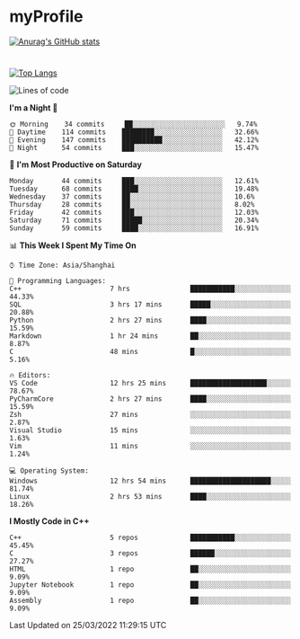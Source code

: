 # myProfile
[![Anurag's GitHub stats](https://github-readme-stats.vercel.app/api?username=SourVoice&show_icons=true&theme=radical)
](https://github.com/anuraghazra/github-readme-stats)
#
[![Top Langs](https://github-readme-stats.vercel.app/api/top-langs/?username=SourVoice&theme=radical&layout=compact)](https://github.com/anuraghazra/github-readme-stats)

<!--START_SECTION:waka-->
![Lines of code](https://img.shields.io/badge/From%20Hello%20World%20I%27ve%20Written-217%20Thousand%20lines%20of%20code-blue)

**I'm a Night 🦉** 

```text
🌞 Morning    34 commits     ██░░░░░░░░░░░░░░░░░░░░░░░   9.74% 
🌆 Daytime    114 commits    ████████░░░░░░░░░░░░░░░░░   32.66% 
🌃 Evening    147 commits    ██████████░░░░░░░░░░░░░░░   42.12% 
🌙 Night      54 commits     ███░░░░░░░░░░░░░░░░░░░░░░   15.47%

```
📅 **I'm Most Productive on Saturday** 

```text
Monday       44 commits     ███░░░░░░░░░░░░░░░░░░░░░░   12.61% 
Tuesday      68 commits     ████░░░░░░░░░░░░░░░░░░░░░   19.48% 
Wednesday    37 commits     ██░░░░░░░░░░░░░░░░░░░░░░░   10.6% 
Thursday     28 commits     ██░░░░░░░░░░░░░░░░░░░░░░░   8.02% 
Friday       42 commits     ███░░░░░░░░░░░░░░░░░░░░░░   12.03% 
Saturday     71 commits     █████░░░░░░░░░░░░░░░░░░░░   20.34% 
Sunday       59 commits     ████░░░░░░░░░░░░░░░░░░░░░   16.91%

```


📊 **This Week I Spent My Time On** 

```text
⌚︎ Time Zone: Asia/Shanghai

💬 Programming Languages: 
C++                      7 hrs               ███████████░░░░░░░░░░░░░░   44.33% 
SQL                      3 hrs 17 mins       █████░░░░░░░░░░░░░░░░░░░░   20.88% 
Python                   2 hrs 27 mins       ████░░░░░░░░░░░░░░░░░░░░░   15.59% 
Markdown                 1 hr 24 mins        ██░░░░░░░░░░░░░░░░░░░░░░░   8.87% 
C                        48 mins             █░░░░░░░░░░░░░░░░░░░░░░░░   5.16%

🔥 Editors: 
VS Code                  12 hrs 25 mins      ███████████████████░░░░░░   78.67% 
PyCharmCore              2 hrs 27 mins       ████░░░░░░░░░░░░░░░░░░░░░   15.59% 
Zsh                      27 mins             ░░░░░░░░░░░░░░░░░░░░░░░░░   2.87% 
Visual Studio            15 mins             ░░░░░░░░░░░░░░░░░░░░░░░░░   1.63% 
Vim                      11 mins             ░░░░░░░░░░░░░░░░░░░░░░░░░   1.24%

💻 Operating System: 
Windows                  12 hrs 54 mins      ████████████████████░░░░░   81.74% 
Linux                    2 hrs 53 mins       ████░░░░░░░░░░░░░░░░░░░░░   18.26%

```

**I Mostly Code in C++** 

```text
C++                      5 repos             ███████████░░░░░░░░░░░░░░   45.45% 
C                        3 repos             ██████░░░░░░░░░░░░░░░░░░░   27.27% 
HTML                     1 repo              ██░░░░░░░░░░░░░░░░░░░░░░░   9.09% 
Jupyter Notebook         1 repo              ██░░░░░░░░░░░░░░░░░░░░░░░   9.09% 
Assembly                 1 repo              ██░░░░░░░░░░░░░░░░░░░░░░░   9.09%

```



 Last Updated on 25/03/2022 11:29:15 UTC
<!--END_SECTION:waka-->
